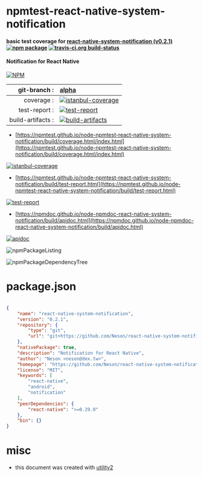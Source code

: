 # npmtest-react-native-system-notification

#### basic test coverage for  [react-native-system-notification (v0.2.1)](https://github.com/Neson/react-native-system-notification)  [![npm package](https://img.shields.io/npm/v/npmtest-react-native-system-notification.svg?style=flat-square)](https://www.npmjs.org/package/npmtest-react-native-system-notification) [![travis-ci.org build-status](https://api.travis-ci.org/npmtest/node-npmtest-react-native-system-notification.svg)](https://travis-ci.org/npmtest/node-npmtest-react-native-system-notification)

#### Notification for React Native

[![NPM](https://nodei.co/npm/react-native-system-notification.png?downloads=true&downloadRank=true&stars=true)](https://www.npmjs.com/package/react-native-system-notification)

| git-branch : | [alpha](https://github.com/npmtest/node-npmtest-react-native-system-notification/tree/alpha)|
|--:|:--|
| coverage : | [![istanbul-coverage](https://npmtest.github.io/node-npmtest-react-native-system-notification/build/coverage.badge.svg)](https://npmtest.github.io/node-npmtest-react-native-system-notification/build/coverage.html/index.html)|
| test-report : | [![test-report](https://npmtest.github.io/node-npmtest-react-native-system-notification/build/test-report.badge.svg)](https://npmtest.github.io/node-npmtest-react-native-system-notification/build/test-report.html)|
| build-artifacts : | [![build-artifacts](https://npmtest.github.io/node-npmtest-react-native-system-notification/glyphicons_144_folder_open.png)](https://github.com/npmtest/node-npmtest-react-native-system-notification/tree/gh-pages/build)|

- [https://npmtest.github.io/node-npmtest-react-native-system-notification/build/coverage.html/index.html](https://npmtest.github.io/node-npmtest-react-native-system-notification/build/coverage.html/index.html)

[![istanbul-coverage](https://npmtest.github.io/node-npmtest-react-native-system-notification/build/screenCapture.buildCi.browser.%252Ftmp%252Fbuild%252Fcoverage.lib.html.png)](https://npmtest.github.io/node-npmtest-react-native-system-notification/build/coverage.html/index.html)

- [https://npmtest.github.io/node-npmtest-react-native-system-notification/build/test-report.html](https://npmtest.github.io/node-npmtest-react-native-system-notification/build/test-report.html)

[![test-report](https://npmtest.github.io/node-npmtest-react-native-system-notification/build/screenCapture.buildCi.browser.%252Ftmp%252Fbuild%252Ftest-report.html.png)](https://npmtest.github.io/node-npmtest-react-native-system-notification/build/test-report.html)

- [https://npmdoc.github.io/node-npmdoc-react-native-system-notification/build/apidoc.html](https://npmdoc.github.io/node-npmdoc-react-native-system-notification/build/apidoc.html)

[![apidoc](https://npmdoc.github.io/node-npmdoc-react-native-system-notification/build/screenCapture.buildCi.browser.%252Ftmp%252Fbuild%252Fapidoc.html.png)](https://npmdoc.github.io/node-npmdoc-react-native-system-notification/build/apidoc.html)

![npmPackageListing](https://npmtest.github.io/node-npmtest-react-native-system-notification/build/screenCapture.npmPackageListing.svg)

![npmPackageDependencyTree](https://npmtest.github.io/node-npmtest-react-native-system-notification/build/screenCapture.npmPackageDependencyTree.svg)



# package.json

```json

{
    "name": "react-native-system-notification",
    "version": "0.2.1",
    "repository": {
        "type": "git",
        "url": "git+https://github.com/Neson/react-native-system-notification"
    },
    "nativePackage": true,
    "description": "Notification for React Native",
    "author": "Neson <neson@dex.tw>",
    "homepage": "https://github.com/Neson/react-native-system-notification",
    "license": "MIT",
    "keywords": [
        "react-native",
        "android",
        "notification"
    ],
    "peerDependencies": {
        "react-native": ">=0.29.0"
    },
    "bin": {}
}
```



# misc
- this document was created with [utility2](https://github.com/kaizhu256/node-utility2)
